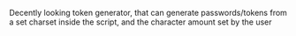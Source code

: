Decently looking token generator, that can generate passwords/tokens from a set charset inside the script, and the character amount set by the user
